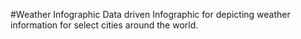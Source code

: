 #Weather Infographic
Data driven Infographic for depicting weather information for select cities around the world.
